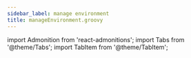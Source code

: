 ```yaml
---
sidebar_label: manage environment
title: manageEnvironment.groovy
---
```

import Admonition from 'react-admonitions';
import Tabs from '@theme/Tabs';
import TabItem from '@theme/TabItem';